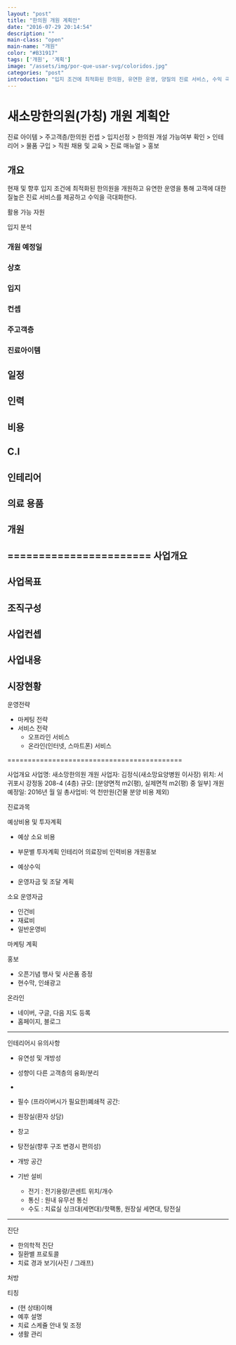```yaml
---
layout: "post"
title: "한의원 개원 계획안"
date: "2016-07-29 20:14:54"
description: ""
main-class: "open"
main-name: "개원"
color: "#B31917"
tags: ['개원', '계획']
image: "/assets/img/por-que-usar-svg/coloridos.jpg"
categories: "post"
introduction: "입지 조건에 최적화된 한의원, 유연한 운영, 양질의 진료 서비스, 수익 극대화"
---
```


# 새소망한의원(가칭) 개원 계획안

진료 아이템 > 주고객층/한의원 컨셉 > 입지선정 > 한의원 개설 가능여부 확인 > 인테리어 > 물품 구입 > 직원 채용 및 교육 > 진료 매뉴얼 > 홍보

## 개요

현재 및 향후 입지 조건에 최적화된 한의원을 개원하고 유연한 운영을 통해 고객에 대한 질높은 진료 서비스를 제공하고 수익을 극대화한다.


활용 가능 자원


입지 분석


### 개원 예정일

### 상호

### 입지

### 컨셉

### 주고객층

### 진료아이템


## 일정

## 인력

## 비용

## C.I

## 인테리어

## 의료 용품


## 개원



=======================
사업개요
- 

사업목표
- 

조직구성
- 

사업컨셉
- 

사업내용
-

시장현황
-

운영전략
- 마케팅 전략
- 서비스 전략
  - 오프라인 서비스
  - 온라인(인터넷, 스마트폰) 서비스

===========================================

사업개요
사업명: 새소망한의원 개원
사업자: 김정식(새소망요양병원 이사장)
위치: 서귀포시 강정동 208-4 (4층)
규모: [분양면적 m2(평), 실제면적 m2(평) 중 일부]
개원예정일: 2016년 월 일
총사업비: 억 천만원(건물 분양 비용 제외)


진료과목

예상비용 및 투자계획
- 예상 소요 비용

- 부문별 투자계획
 인테리어
 의료장비
 인력비용
 개원홍보

- 예상수익


- 운영자금 및 조달 계획

소요 운영자금
- 인건비
- 재료비
- 일반운영비

마케팅 계획

홍보
- 오픈기념 행사 및 사은품 증정
- 현수막, 인쇄광고

온라인
- 네이버, 구글, 다음 지도 등록
- 홈페이지, 블로그

--------------------------------

인테리어시 유의사항

- 유연성 및 개방성
- 성향이 다른 고객층의 융화/분리
- 

- 필수 (프라이버시가 필요한)폐쇄적 공간:
 - 원장실(환자 상담)
 - 창고
 - 탕전실(향후 구조 변경시 편의성)

- 개방 공간


- 기반 설비
  - 전기 : 전기용량/콘센트 위치/개수
  - 통신 : 원내 유무선 통신
  - 수도 : 치료실 싱크대(세면대)/핫팩통, 원장실 세면대, 탕전실

--------------------------------






진단
- 한의학적 진단
- 질환별 프로토콜
- 치료 경과 보기(사진 / 그래프)


처방


티칭
- (현 상태)이해
- 예후 설명
- 치료 스케쥴 안내 및 조정
- 생활 관리

